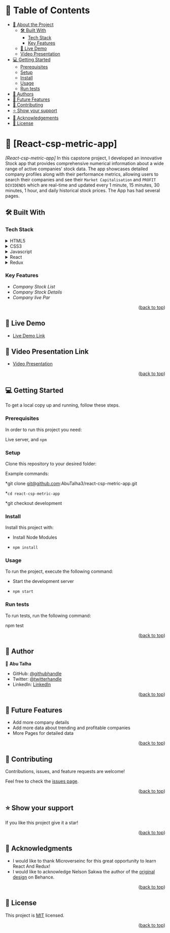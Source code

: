 <!-- TABLE OF CONTENTS -->

# 📗 Table of Contents

- [📖 About the Project](#about-project)
  - [🛠 Built With](#built-with)
    - [Tech Stack](#tech-stack)
    - [Key Features](#key-features)
  - [🚀 Live Demo](#live-demo)
  - [Video Presentation](#live-video-Presentation)
- [💻 Getting Started](#getting-started)
  - [Prerequisites](#prerequisites)
  - [Setup](#setup)
  - [Install](#install)
  - [Usage](#usage)
  - [Run tests](#run-tests)
- [👥 Authors](#authors)
- [🔭 Future Features](#future-features)
- [🤝 Contributing](#contributing)
- [⭐ Show your support](#support)
- [🙏 Acknowledgements](#acknowledgements)
- [📝 License](#license)

<!-- PROJECT DESCRIPTION -->

# 📖 [React-csp-metric-app] <a name="about-project"></a>

*[React-csp-metric-app]* In this capstone project, I developed an innovative Stock app that provides comprehensive numerical information about a wide range of active companies' stock data. The app showcases detailed company profiles along with their performance metrics, allowing users to search their companies and see their `Market Capitalisation` and `PROFIT DIVIDENDS` which are real-time and updated every 1 minute, 15 minutes, 30 minutes, 1 hour, and daily historical stock prices. The App has had several pages.

## 🛠 Built With <a name="built-with"></a>

### Tech Stack <a name="tech-stack"></a>

<details>
  <summary>HTML5</summary>
  <ul>
    <li><a href="https://html.com/">HTML5</a></li>
  </ul>
</details>

<details>
  <summary>CSS3</summary>
  <ul>
    <li><a href="https://www.css3.com/">CSS3</a></li>
  </ul>
</details>

<details>
<summary>Javascript</summary>
  <ul>
    <li><a href="https://developer.mozilla.org/en-US/docs/Web/JavaScript">Javascript</a></li>
  </ul>
</details>

<details>
  <summary>React</summary>
  <ul>
    <li><a href="#">Webpack</a></li>
  </ul>
</details>

<details>
  <summary>Redux</summary>
  <ul>
    <li><a href="#">Webpack</a></li>
  </ul>
</details>

<!--Key Features  -->

### Key Features <a name="key-features"></a>

- *Company Stock List*
- *Company Stock Details*
-  *Company live Par*

<p align="right">(<a href="#readme-top">back to top</a>)</p>

<!-- LIVE DEMO -->

## 🚀 Live Demo <a name="live-demo"></a>

- [Live Demo Link](https://cheerful-haupia-208b4f.netlify.app/)

## 🚀 Video Presentation Link <a name="live-demo"></a>
- [Video Presentation](https://www.loom.com/share/d7bac63093e246f1a7a6b9d58f6b85b9)

<p align="right">(<a href="#readme-top">back to top</a>)</p>

<!-- GETTING STARTED -->

## 💻 Getting Started <a name="getting-started"></a>

To get a local copy up and running, follow these steps.

### Prerequisites

In order to run this project you need:

Live server, and
`npm`

### Setup

Clone this repository to your desired folder:

Example commands:

*git clone git@github.com:AbuTalha3/react-csp-metric-app.git

*`cd react-csp-metric-app`

*git checkout development

### Install

Install this project with:

- Install Node Modules

- `npm install`

### Usage

To run the project, execute the following command:

- Start the development server

- `npm start`

### Run tests

To run tests, run the following command:

npm test

<p align="right">(<a href="#readme-top">back to top</a>)</p>

<!-- AUTHORS -->

## 👥 Author <a name="author"></a>

👤 **Abu Talha**

- GitHub: [@githubhandle](https://github.com/AbuTalha3)
- Twitter: [@twitterhandle](https://twitter.com/AbuTalha8T)
- LinkedIn: [LinkedIn](https://www.linkedin.com/in/abu-talha-najeeb-akhun-393b8b292/)

<p align="right">(<a href="#readme-top">back to top</a>)</p>

<!-- FUTURE FEATURES -->

## 🔭 Future Features <a name="future-features"></a>

- Add more company details
- Add more data about trending and profitable companies
- More Pages for detailed data

<p align="right">(<a href="#readme-top">back to top</a>)</p>

<!-- CONTRIBUTING -->

## 🤝 Contributing <a name="contributing"></a>

Contributions, issues, and feature requests are welcome!

Feel free to check the [issues page](../../issues/).

<p align="right">(<a href="#readme-top">back to top</a>)</p>

<!-- SUPPORT -->

## ⭐ Show your support <a name="support"></a>

If you like this project give it a star!

<p align="right">(<a href="#readme-top">back to top</a>)</p>

<!-- ACKNOWLEDGEMENTS -->

## 🙏 Acknowledgments <a name="acknowledgements"></a>

- I would like to thank Microverseinc for this great opportunity to learn React And Redux!
- I would like to acknowledge Nelson Sakwa the author of the [original design](https://www.behance.net/sakwadesignstudio ) on Behance.

<p align="right">(<a href="#readme-top">back to top</a>)</p>

<!-- LICENSE -->

## 📝 License <a name="license"></a>

This project is [MIT](LICENSE) licensed.

<p align="right">(<a href="#readme-top">back to top</a>)</p>
